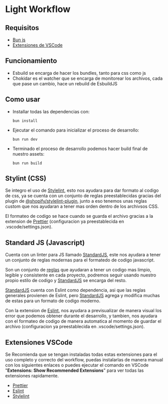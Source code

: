 # Light Workflow

## Requisitos

- <a href="https://bun.sh/">Bun js</a>
- <a href="#extensiones-vscode">Extensiones de VSCode</a>

## Funcionamiento

- Esbuild se encarga de hacer los bundles, tanto para css como js
- Chokidar es el watcher que se encarga de monitorear los archivos, cada que pase un cambio, hace un rebuild de EsbuildJS

## Como usar

- Installar todas las dependencias con: 
 
    ```
    bun install
    ```
- Ejecutar el comando para inicializar el proceso de desarrollo:

    ```
    bun run dev
    ```
- Terminado el proceso de desarrollo podemos hacer build final de nuestro assets:
    ```
    bun run build
    ```

## Stylint (CSS)

Se integro el uso de <a href="https://stylelint.io/">Stylelint</a>, esto nos ayudara para dar formato al codigo de css, ya se cuenta con un conjunto de reglas preestablecidas gracias del plugin de <a href="https://www.npmjs.com/package/@shopify/stylelint-plugin">@shopify/stylelint-plugin</a>, junto a eso tenemos unas reglas custom que nos ayudaran a tener mas orden dentro de los archivsos CSS.

El formateo de codigo se hace cuando se guarda el archivo gracias a la extension de <a href="https://prettier.io/">Prettier</a> (configuracion ya preestablecida en .vscode/settings.json).

## Standard JS (Javascript)

Cuenta con un linter para JS llamado <a href="https://standardjs.com/readme-esla">StandardJS</a>, este nos ayudara a tener un conjunto de reglas modernas para el formatedo de codigo javascript.

Son un conjunto de <a href="https://standardjs.com/rules-esla#javascript-standard-style">reglas</a> que ayudaran a tener un codigo mas limpio, legible y consistente en cada proyecto, podremos seguir usando nuestro propio estilo de codigo y <a href="https://standardjs.com/readme-esla">StandardJS</a> se encarga del resto.

<a href="https://standardjs.com/readme-esla">StandardJS</a> cuenta con Eslint como dependencia, asi que las reglas generales provienen de Eslint, pero <a href="https://standardjs.com/readme-esla">StandardJS</a> agrega y modifica muchas de estas para un formato de codigo moderno.

Con la extension de <a href="https://eslint.org/">Eslint</a>, nos ayudara a previsualizar de manera visual los error que podemos obtener durante el desarrollo, y tambien, nos ayudara con el formateo de codigo de manera automatica al momento de guardar el archivo (configuracion ya preestablecida en .vscode/settings.json).

## Extensiones VSCode

Se Recomienda que se tengan instaladas todas estas extensiones para el uso completo y correcto del workflow, puedas instalarlas de manera manual con los siguientes enlaces o puedes ejecutar el comando en VSCode "**Extensions: Show Recommended Extensions**" para ver todas las extensiones rapidamente.

- [Prettier](https://marketplace.visualstudio.com/items?itemName=esbenp.prettier-vscode)
- [Eslint](https://marketplace.visualstudio.com/items?itemName=dbaeumer.vscode-eslint)
- [Stylelint](https://marketplace.visualstudio.com/items?itemName=stylelint.vscode-stylelint)


